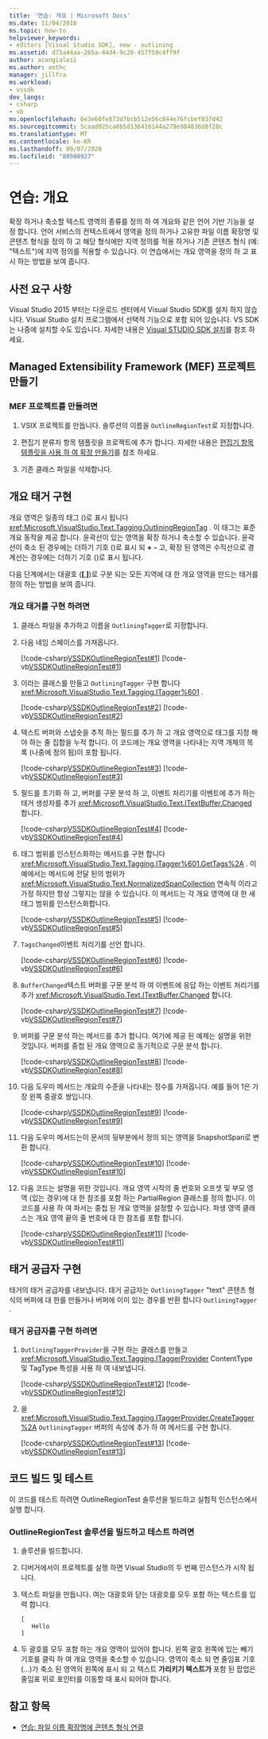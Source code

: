 ```yaml
---
title: '연습: 개요 | Microsoft Docs'
ms.date: 11/04/2016
ms.topic: how-to
helpviewer_keywords:
- editors [Visual Studio SDK], new - outlining
ms.assetid: d75a44aa-265a-44d4-9c28-457f59c4ff9f
author: acangialosi
ms.author: anthc
manager: jillfra
ms.workload:
- vssdk
dev_langs:
- csharp
- vb
ms.openlocfilehash: 6e3e60fe873d7bcb512e56c844e76fcbef037d42
ms.sourcegitcommit: 5caad925ca0b5d136416144a279e984836d8f28c
ms.translationtype: MT
ms.contentlocale: ko-KR
ms.lasthandoff: 09/07/2020
ms.locfileid: "89508927"
---
```

# <a name="walkthrough-outlining"></a>연습: 개요
확장 하거나 축소할 텍스트 영역의 종류를 정의 하 여 개요와 같은 언어 기반 기능을 설정 합니다. 언어 서비스의 컨텍스트에서 영역을 정의 하거나 고유한 파일 이름 확장명 및 콘텐츠 형식을 정의 하 고 해당 형식에만 지역 정의를 적용 하거나 기존 콘텐츠 형식 (예: "텍스트")에 지역 정의를 적용할 수 있습니다. 이 연습에서는 개요 영역을 정의 하 고 표시 하는 방법을 보여 줍니다.

## <a name="prerequisites"></a>사전 요구 사항
 Visual Studio 2015 부터는 다운로드 센터에서 Visual Studio SDK를 설치 하지 않습니다. Visual Studio 설치 프로그램에서 선택적 기능으로 포함 되어 있습니다. VS SDK는 나중에 설치할 수도 있습니다. 자세한 내용은 [Visual STUDIO SDK 설치](../extensibility/installing-the-visual-studio-sdk.md)를 참조 하세요.

## <a name="create-a-managed-extensibility-framework-mef-project"></a>Managed Extensibility Framework (MEF) 프로젝트 만들기

### <a name="to-create-a-mef-project"></a>MEF 프로젝트를 만들려면

1. VSIX 프로젝트를 만듭니다. 솔루션의 이름을 `OutlineRegionTest`로 지정합니다.

2. 편집기 분류자 항목 템플릿을 프로젝트에 추가 합니다. 자세한 내용은 [편집기 항목 템플릿을 사용 하 여 확장 만들기](../extensibility/creating-an-extension-with-an-editor-item-template.md)를 참조 하세요.

3. 기존 클래스 파일을 삭제합니다.

## <a name="implement-an-outlining-tagger"></a>개요 태거 구현
 개요 영역은 일종의 태그 ()로 표시 됩니다 <xref:Microsoft.VisualStudio.Text.Tagging.OutliningRegionTag> . 이 태그는 표준 개요 동작을 제공 합니다. 윤곽선이 있는 영역을 확장 하거나 축소할 수 있습니다. 윤곽선이 축소 된 경우에는 더하기 기호 ()로 표시 되 **+** **-** 고, 확장 된 영역은 수직선으로 경계선는 경우에는 더하기 기호 ()로 표시 됩니다.

 다음 단계에서는 대괄호 (**[**,**]**)로 구분 되는 모든 지역에 대 한 개요 영역을 만드는 태거를 정의 하는 방법을 보여 줍니다.

### <a name="to-implement-an-outlining-tagger"></a>개요 태거를 구현 하려면

1. 클래스 파일을 추가하고 이름을 `OutliningTagger`로 지정합니다.

2. 다음 네임 스페이스를 가져옵니다.

     [!code-csharp[VSSDKOutlineRegionTest#1](../extensibility/codesnippet/CSharp/walkthrough-outlining_1.cs)]
     [!code-vb[VSSDKOutlineRegionTest#1](../extensibility/codesnippet/VisualBasic/walkthrough-outlining_1.vb)]

3. 이라는 클래스를 만들고 `OutliningTagger` 구현 합니다 <xref:Microsoft.VisualStudio.Text.Tagging.ITagger%601> .

     [!code-csharp[VSSDKOutlineRegionTest#2](../extensibility/codesnippet/CSharp/walkthrough-outlining_2.cs)]
     [!code-vb[VSSDKOutlineRegionTest#2](../extensibility/codesnippet/VisualBasic/walkthrough-outlining_2.vb)]

4. 텍스트 버퍼와 스냅숏을 추적 하는 필드를 추가 하 고 개요 영역으로 태그를 지정 해야 하는 줄 집합을 누적 합니다. 이 코드에는 개요 영역을 나타내는 지역 개체의 목록 (나중에 정의 됨)이 포함 됩니다.

     [!code-csharp[VSSDKOutlineRegionTest#3](../extensibility/codesnippet/CSharp/walkthrough-outlining_3.cs)]
     [!code-vb[VSSDKOutlineRegionTest#3](../extensibility/codesnippet/VisualBasic/walkthrough-outlining_3.vb)]

5. 필드를 초기화 하 고, 버퍼를 구문 분석 하 고, 이벤트 처리기를 이벤트에 추가 하는 태거 생성자를 추가 <xref:Microsoft.VisualStudio.Text.ITextBuffer.Changed> 합니다.

     [!code-csharp[VSSDKOutlineRegionTest#4](../extensibility/codesnippet/CSharp/walkthrough-outlining_4.cs)]
     [!code-vb[VSSDKOutlineRegionTest#4](../extensibility/codesnippet/VisualBasic/walkthrough-outlining_4.vb)]

6. 태그 범위를 인스턴스화하는 메서드를 구현 합니다 <xref:Microsoft.VisualStudio.Text.Tagging.ITagger%601.GetTags%2A> . 이 예에서는 메서드에 전달 된의 범위가 <xref:Microsoft.VisualStudio.Text.NormalizedSpanCollection> 연속적 이라고 가정 하지만 항상 그렇지는 않을 수 있습니다. 이 메서드는 각 개요 영역에 대 한 새 태그 범위를 인스턴스화합니다.

     [!code-csharp[VSSDKOutlineRegionTest#5](../extensibility/codesnippet/CSharp/walkthrough-outlining_5.cs)]
     [!code-vb[VSSDKOutlineRegionTest#5](../extensibility/codesnippet/VisualBasic/walkthrough-outlining_5.vb)]

7. `TagsChanged`이벤트 처리기를 선언 합니다.

     [!code-csharp[VSSDKOutlineRegionTest#6](../extensibility/codesnippet/CSharp/walkthrough-outlining_6.cs)]
     [!code-vb[VSSDKOutlineRegionTest#6](../extensibility/codesnippet/VisualBasic/walkthrough-outlining_6.vb)]

8. `BufferChanged`텍스트 버퍼를 구문 분석 하 여 이벤트에 응답 하는 이벤트 처리기를 추가 <xref:Microsoft.VisualStudio.Text.ITextBuffer.Changed> 합니다.

     [!code-csharp[VSSDKOutlineRegionTest#7](../extensibility/codesnippet/CSharp/walkthrough-outlining_7.cs)]
     [!code-vb[VSSDKOutlineRegionTest#7](../extensibility/codesnippet/VisualBasic/walkthrough-outlining_7.vb)]

9. 버퍼를 구문 분석 하는 메서드를 추가 합니다. 여기에 제공 된 예제는 설명을 위한 것입니다. 버퍼를 중첩 된 개요 영역으로 동기적으로 구문 분석 합니다.

     [!code-csharp[VSSDKOutlineRegionTest#8](../extensibility/codesnippet/CSharp/walkthrough-outlining_8.cs)]
     [!code-vb[VSSDKOutlineRegionTest#8](../extensibility/codesnippet/VisualBasic/walkthrough-outlining_8.vb)]

10. 다음 도우미 메서드는 개요의 수준을 나타내는 정수를 가져옵니다. 예를 들어 1은 가장 왼쪽 중괄호 쌍입니다.

     [!code-csharp[VSSDKOutlineRegionTest#9](../extensibility/codesnippet/CSharp/walkthrough-outlining_9.cs)]
     [!code-vb[VSSDKOutlineRegionTest#9](../extensibility/codesnippet/VisualBasic/walkthrough-outlining_9.vb)]

11. 다음 도우미 메서드는이 문서의 뒷부분에서 정의 되는 영역을 SnapshotSpan로 변환 합니다.

     [!code-csharp[VSSDKOutlineRegionTest#10](../extensibility/codesnippet/CSharp/walkthrough-outlining_10.cs)]
     [!code-vb[VSSDKOutlineRegionTest#10](../extensibility/codesnippet/VisualBasic/walkthrough-outlining_10.vb)]

12. 다음 코드는 설명을 위한 것입니다. 개요 영역 시작의 줄 번호와 오프셋 및 부모 영역 (있는 경우)에 대 한 참조를 포함 하는 PartialRegion 클래스를 정의 합니다. 이 코드를 사용 하 여 파서는 중첩 된 개요 영역을 설정할 수 있습니다. 파생 영역 클래스는 개요 영역 끝의 줄 번호에 대 한 참조를 포함 합니다.

     [!code-csharp[VSSDKOutlineRegionTest#11](../extensibility/codesnippet/CSharp/walkthrough-outlining_11.cs)]
     [!code-vb[VSSDKOutlineRegionTest#11](../extensibility/codesnippet/VisualBasic/walkthrough-outlining_11.vb)]

## <a name="implement-a-tagger-provider"></a>태거 공급자 구현
 태거의 태거 공급자를 내보냅니다. 태거 공급자는 `OutliningTagger` "text" 콘텐츠 형식의 버퍼에 대 한를 만들거나 버퍼에 이미 있는 경우를 반환 합니다 `OutliningTagger` .

### <a name="to-implement-a-tagger-provider"></a>태거 공급자를 구현 하려면

1. `OutliningTaggerProvider`을 구현 하는 클래스를 만들고 <xref:Microsoft.VisualStudio.Text.Tagging.ITaggerProvider> ContentType 및 TagType 특성을 사용 하 여 내보냅니다.

     [!code-csharp[VSSDKOutlineRegionTest#12](../extensibility/codesnippet/CSharp/walkthrough-outlining_12.cs)]
     [!code-vb[VSSDKOutlineRegionTest#12](../extensibility/codesnippet/VisualBasic/walkthrough-outlining_12.vb)]

2. 을 <xref:Microsoft.VisualStudio.Text.Tagging.ITaggerProvider.CreateTagger%2A> `OutliningTagger` 버퍼의 속성에 추가 하 여 메서드를 구현 합니다.

     [!code-csharp[VSSDKOutlineRegionTest#13](../extensibility/codesnippet/CSharp/walkthrough-outlining_13.cs)]
     [!code-vb[VSSDKOutlineRegionTest#13](../extensibility/codesnippet/VisualBasic/walkthrough-outlining_13.vb)]

## <a name="build-and-test-the-code"></a>코드 빌드 및 테스트
 이 코드를 테스트 하려면 OutlineRegionTest 솔루션을 빌드하고 실험적 인스턴스에서 실행 합니다.

### <a name="to-build-and-test-the-outlineregiontest-solution"></a>OutlineRegionTest 솔루션을 빌드하고 테스트 하려면

1. 솔루션을 빌드합니다.

2. 디버거에서이 프로젝트를 실행 하면 Visual Studio의 두 번째 인스턴스가 시작 됩니다.

3. 텍스트 파일을 만듭니다. 여는 대괄호와 닫는 대괄호를 모두 포함 하는 텍스트를 입력 합니다.

    ```
    [
       Hello
    ]
    ```

4. 두 괄호를 모두 포함 하는 개요 영역이 있어야 합니다. 왼쪽 괄호 왼쪽에 있는 빼기 기호를 클릭 하 여 개요 영역을 축소할 수 있습니다. 영역이 축소 되 면 줄임표 기호 (*...*)가 축소 된 영역의 왼쪽에 표시 되 고 텍스트 **가리키기 텍스트가** 포함 된 팝업은 줄임표 위로 포인터를 이동할 때 표시 되어야 합니다.

## <a name="see-also"></a>참고 항목
- [연습: 파일 이름 확장명에 콘텐츠 형식 연결](../extensibility/walkthrough-linking-a-content-type-to-a-file-name-extension.md)
